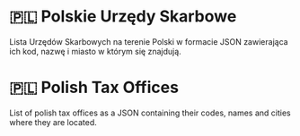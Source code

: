 # 🇵🇱 Polskie Urzędy Skarbowe
Lista Urzędów Skarbowych na terenie Polski w formacie JSON zawierająca ich kod, nazwę i miasto w którym się znajdują.

# 🇵🇱 Polish Tax Offices
List of polish tax offices as a JSON containing their codes, names and cities where they are located.
